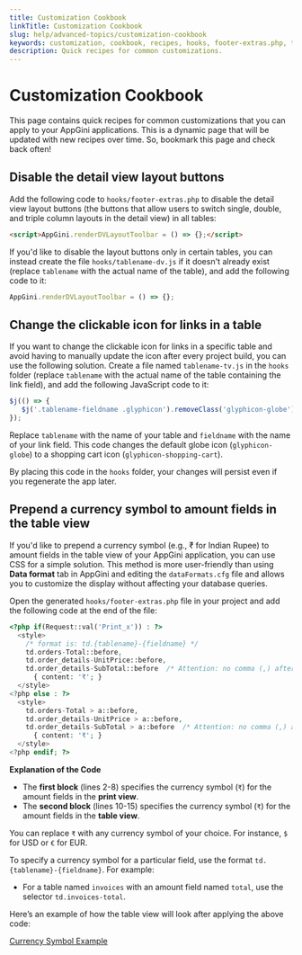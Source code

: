 ```yaml
---
title: Customization Cookbook 
linkTitle: Customization Cookbook
slug: help/advanced-topics/customization-cookbook
keywords: customization, cookbook, recipes, hooks, footer-extras.php, tablename-dv.js
description: Quick recipes for common customizations.
---
```


# Customization Cookbook

This page contains quick recipes for common customizations that you can apply to your AppGini applications. This is a dynamic page that will be updated with new recipes over time.
So, bookmark this page and check back often!

## Disable the detail view layout buttons

Add the following code to `hooks/footer-extras.php` to disable the detail view layout buttons (the buttons that allow users to switch single, double, and triple column layouts in the detail view) in all tables:

```html
<script>AppGini.renderDVLayoutToolbar = () => {};</script>
```

If you'd like to disable the layout buttons only in certain tables, you can instead create the file `hooks/tablename-dv.js` if it doesn't already exist (replace `tablename` with the actual name of the table), and add the following code to it:

```js
AppGini.renderDVLayoutToolbar = () => {};
```


## Change the clickable icon for links in a table

If you want to change the clickable icon for links in a specific table and avoid having to manually update the icon after every project build, you can use the following solution. Create a file named `tablename-tv.js` in the `hooks` folder (replace `tablename` with the actual name of the table containing the link field), and add the following JavaScript code to it:

```js
$j(() => {
   $j('.tablename-fieldname .glyphicon').removeClass('glyphicon-globe').addClass('glyphicon-shopping-cart');
});
```

Replace `tablename` with the name of your table and `fieldname` with the name of your link field. This code changes the default globe icon (`glyphicon-globe`) to a shopping cart icon (`glyphicon-shopping-cart`). 

By placing this code in the `hooks` folder, your changes will persist even if you regenerate the app later.


## Prepend a currency symbol to amount fields in the table view

If you'd like to prepend a currency symbol (e.g., ₹ for Indian Rupee) to amount fields in the table view of your AppGini application, you can use CSS for a simple solution. This method is more user-friendly than using **Data format** tab in AppGini and editing the `dataFormats.cfg` file and allows you to customize the display without affecting your database queries.

Open the generated `hooks/footer-extras.php` file in your project and add the following code at the end of the file:

```php
<?php if(Request::val('Print_x')) : ?>
  <style>
    /* format is: td.{tablename}-{fieldname} */
    td.orders-Total::before,
    td.order_details-UnitPrice::before,
    td.order_details-SubTotal::before  /* Attention: no comma (,) after last field! */
      { content: '₹'; }
  </style>
<?php else : ?>
  <style>
    td.orders-Total > a::before,
    td.order_details-UnitPrice > a::before,
    td.order_details-SubTotal > a::before  /* Attention: no comma (,) after last field! */
      { content: '₹'; }
  </style>
<?php endif; ?>
```

**Explanation of the Code**

- The **first block** (lines 2-8) specifies the currency symbol (`₹`) for the amount fields in the **print view**.
- The **second block** (lines 10-15) specifies the currency symbol (`₹`) for the amount fields in the **table view**.

You can replace `₹` with any currency symbol of your choice. For instance, `$` for USD or `€` for EUR.

To specify a currency symbol for a particular field, use the format `td.{tablename}-{fieldname}`. For example:

- For a table named `invoices` with an amount field named `total`, use the selector `td.invoices-total`.

Here’s an example of how the table view will look after applying the above code:

[Currency Symbol Example](https://cdn.bigprof.com/images/currency-symbol-in-table-view.png)


